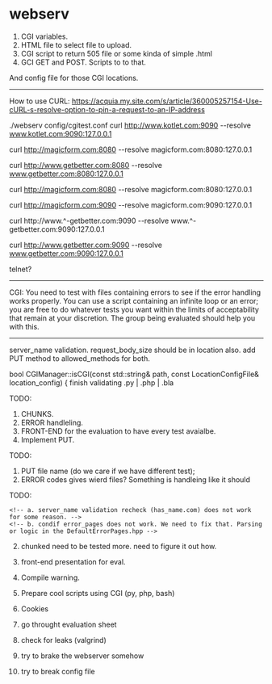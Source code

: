 # webserv


1. CGI variables.
2. HTML file to select file to upload.
3. CGI script to return 505 file or some kinda of simple .html
4. GCI GET and POST. Scripts to to that.

And config file for those CGI locations.


------------------

How to use CURL:
https://acquia.my.site.com/s/article/360005257154-Use-cURL-s-resolve-option-to-pin-a-request-to-an-IP-address

./webserv config/cgitest.conf
curl http://www.kotlet.com:9090 --resolve www.kotlet.com:9090:127.0.0.1

curl http://magicform.com:8080 --resolve magicform.com:8080:127.0.0.1

curl http://www.getbetter.com:8080 --resolve www.getbetter.com:8080:127.0.0.1

curl http://magicform.com:8080 --resolve magicform.com:8080:127.0.0.1

curl http://magicform.com:9090 --resolve magicform.com:9090:127.0.0.1

curl http://www.^-getbetter.com:9090 --resolve www.^-getbetter.com:9090:127.0.0.1

curl http://www.getbetter.com:9090 --resolve www.getbetter.com:9090:127.0.0.1

telnet?


----------------
CGI:
You need to test with files containing errors to see if the error handling works properly. You can use a script containing an infinite loop or an error; you are free to do whatever tests you want within the limits of acceptability that remain at your discretion. The group being evaluated should help you with this.



------------------

server_name validation.
request_body_size should be in location also.
add PUT method to allowed_methods for both.


bool CGIManager::isCGI(const std::string& path, const LocationConfigFile& location_config) {
	finish validating .py | .php | .bla

TODO:
1. CHUNKS.
2. ERROR handleling.
3. FRONT-END for the evaluation to have every test avaialbe.
4. Implement PUT.


TODO:
1. PUT file name (do we care if we have different test);
2. ERROR codes gives wierd files? Something is handleing like it should



TODO:
<!-- 1. change default error pages to have no images and no links. -->
	<!-- a. server_name validation recheck (has_name.com) does not work for some reason. -->
	<!-- b. condif error_pages does not work. We need to fix that. Parsing or logic in the DefaultErrorPages.hpp -->
2. chunked need to be tested more. need to figure it out how.

4. front-end presentation for eval.
5. Compile warning.
6. Prepare cool scripts using CGI (py, php, bash)
7. Cookies
8. go throught evaluation sheet
9. check for leaks (valgrind)
10. try to brake the webserver somehow
12. try to break config file

